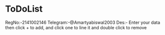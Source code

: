 # ToDoList
RegNo:-2141002146
Telegram:-@Amartyabiswal2003
Des:-
Enter your data then click + to add, and click one to line it and double click to remove
